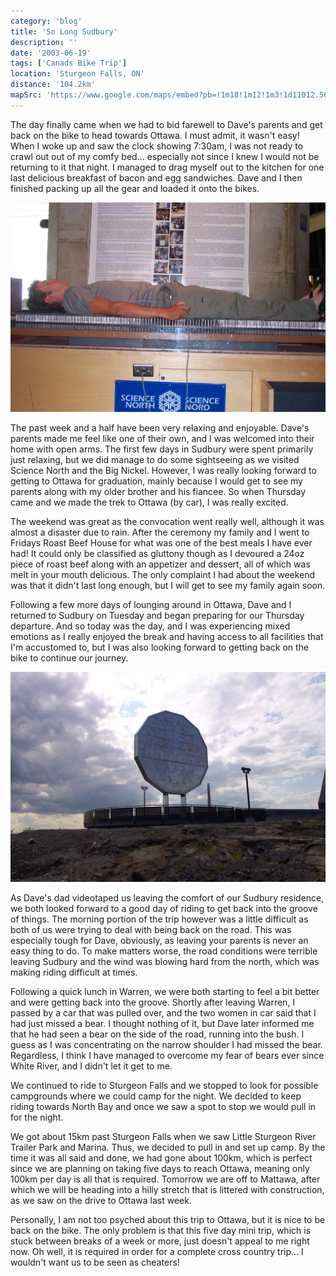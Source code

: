 ```yaml
---
category: 'blog'
title: 'So Long Sudbury'
description: ''
date: '2003-06-19'
tags: ['Canads Bike Trip']
location: 'Sturgeon Falls, ON'
distance: '104.2km'
mapSrc: 'https://www.google.com/maps/embed?pb=!1m18!1m12!1m3!1d11012.561648541649!2d-79.94004975872959!3d46.366602115950066!2m3!1f0!2f0!3f0!3m2!1i1024!2i768!4f13.1!3m3!1m2!1s0x4d2920b10684daf5%3A0xf10a2c832f7cf6ea!2sSturgeon%20Falls%2C%20West%20Nipissing%2C%20ON%20P2B%201T1!5e0!3m2!1sen!2sca!4v1609176885706!5m2!1sen!2sca'
---
```

The day finally came when we had to bid farewell to Dave's parents and get back on the bike to head towards Ottawa. I must admit, it wasn't easy! When I woke up and saw the clock showing 7:30am, I was not ready to crawl out out of my comfy bed... especially not since I knew I would not be returning to it that night. I managed to drag myself out to the kitchen for one last delicious breakfast of bacon and egg sandwiches. Dave and I then finished packing up all the gear and loaded it onto the bikes.

![](./can_bike_trip_218.jpg)

The past week and a half have been very relaxing and enjoyable. Dave's parents made me feel like one of their own, and I was welcomed into their home with open arms. The first few days in Sudbury were spent primarily just relaxing, but we did manage to do some sightseeing as we visited Science North and the Big Nickel. However, I was really looking forward to getting to Ottawa for graduation, mainly because I would get to see my parents along with my older brother and his fiancee. So when Thursday came and we made the trek to Ottawa (by car), I was really excited.

The weekend was great as the convocation went really well, although it was almost a disaster due to rain. After the ceremony my family and I went to Fridays Roast Beef House for what was one of the best meals I have ever had! It could only be classified as gluttony though as I devoured a 24oz piece of roast beef along with an appetizer and dessert, all of which was melt in your mouth delicious. The only complaint I had about the weekend was that it didn't last long enough, but I will get to see my family again soon.

Following a few more days of lounging around in Ottawa, Dave and I returned to Sudbury on Tuesday and began preparing for our Thursday departure. And so today was the day, and I was experiencing mixed emotions as I really enjoyed the break and having access to all facilities that I'm accustomed to, but I was also looking forward to getting back on the bike to continue our journey.

![](./can_bike_trip_225.jpg)

As Dave's dad videotaped us leaving the comfort of our Sudbury residence, we both looked forward to a good day of riding to get back into the groove of things. The morning portion of the trip however was a little difficult as both of us were trying to deal with being back on the road. This was especially tough for Dave, obviously, as leaving your parents is never an easy thing to do. To make matters worse, the road conditions were terrible leaving Sudbury and the wind was blowing hard from the north, which was making riding difficult at times.

Following a quick lunch in Warren, we were both starting to feel a bit better and were getting back into the groove. Shortly after leaving Warren, I passed by a car that was pulled over, and the two women in car said that I had just missed a bear. I thought nothing of it, but Dave later informed me that he had seen a bear on the side of the road, running into the bush. I guess as I was concentrating on the narrow shoulder I had missed the bear. Regardless, I think I have managed to overcome my fear of bears ever since White River, and I didn't let it get to me.

We continued to ride to Sturgeon Falls and we stopped to look for possible campgrounds where we could camp for the night. We decided to keep riding towards North Bay and once we saw a spot to stop we would pull in for the night.

We got about 15km past Sturgeon Falls when we saw Little Sturgeon River Trailer Park and Marina. Thus, we decided to pull in and set up camp. By the time it was all said and done, we had gone about 100km, which is perfect since we are planning on taking five days to reach Ottawa, meaning only 100km per day is all that is required. Tomorrow we are off to Mattawa, after which we will be heading into a hilly stretch that is littered with construction, as we saw on the drive to Ottawa last week.

Personally, I am not too psyched about this trip to Ottawa, but it is nice to be back on the bike. The only problem is that this five day mini trip, which is stuck between breaks of a week or more, just doesn't appeal to me right now. Oh well, it is required in order for a complete cross country trip... I wouldn't want us to be seen as cheaters!